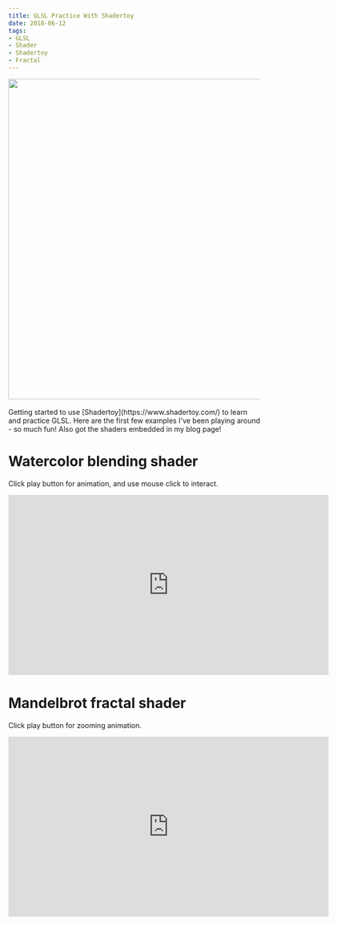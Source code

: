 ```yaml
---
title: GLSL Practice With Shadertoy
date: 2018-06-12
tags:
- GLSL
- Shader
- Shadertoy
- Fractal
---
```

<!---
Featured image. width set to 640 to align with shadertoy
-->
<img src="{{ site.url }}/images/glsl-mandel.png" width="640"  style="display:block; margin:auto;">
<!-- <figcaption style="text-align: center;">First PBR rendering test, looking neat. </figcaption> -->
<br />
Getting started to use [Shadertoy](https://www.shadertoy.com/) to learn and practice GLSL. Here are the first few examples I've been playing around - so much fun! Also got the shaders embedded in my blog page!

# Watercolor blending shader
Click play button for animation, and use mouse click to interact.
<br>
<iframe width="640" height="360" frameborder="0" src="https://www.shadertoy.com/embed/lsyfWD?gui=true&t=10&paused=true&muted=false" allowfullscreen style="display:block; margin:auto;"></iframe>

# Mandelbrot fractal shader
Click play button for zooming animation.
<br>
<iframe width="640" height="360" frameborder="0" src="https://www.shadertoy.com/embed/XsKBDW?gui=true&t=10&paused=true&muted=false" allowfullscreen style="display:block; margin:auto;"></iframe>
